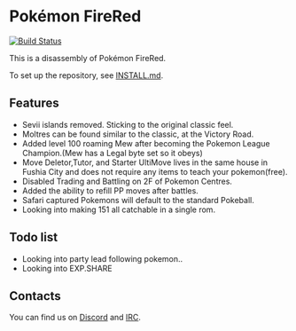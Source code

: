 # Pokémon FireRed

[![Build Status][travis-badge]][travis]

[travis]: https://travis-ci.org/pret/pokefirered
[travis-badge]: https://travis-ci.org/pret/pokefirered.svg?branch=master

This is a disassembly of Pokémon FireRed.

To set up the repository, see [INSTALL.md](INSTALL.md).

## Features

- Sevii islands removed. Sticking to the original classic feel.
- Moltres can be found similar to the classic, at the Victory Road.
- Added level 100 roaming Mew after becoming the Pokemon League Champion.(Mew has a Legal byte set so it obeys)
- Move Deletor,Tutor, and Starter UltiMove lives in the same house in Fushia City and does not require any items to teach your pokemon(free).
- Disabled Trading and Battling on 2F of Pokemon Centres.
- Added the ability to refill PP moves after battles.
- Safari captured Pokemons will default to the standard Pokeball.
- Looking into making 151 all catchable in a single rom.

## Todo list

- Looking into party lead following pokemon..
- Looking into EXP.SHARE

## Contacts

You can find us on [Discord](https://discord.gg/d5dubZ3) and [IRC](https://web.libera.chat/?#pret).
